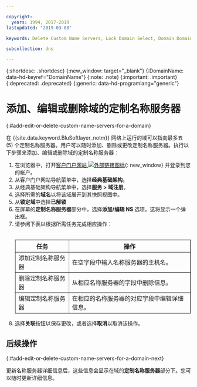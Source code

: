 ```yaml
---

copyright:
  years: 1994, 2017-2019
lastupdated: "2019-03-08"

keywords: Delete Custom Name Servers, Lock Domain Select, Domain Domains

subcollection: dns

---
```



{:shortdesc: .shortdesc}
{:new_window: target="_blank"}
{:DomainName: data-hd-keyref="DomainName"}
{:note: .note}
{:important: .important}
{:deprecated: .deprecated}
{:generic: data-hd-programlang="generic"}

# 添加、编辑或删除域的定制名称服务器
{:#add-edit-or-delete-custom-name-servers-for-a-domain}

在 {{site.data.keyword.BluSoftlayer_notm}} 网络上运行的域可以指向最多五 (5) 个定制名称服务器。用户可以随时添加、删除或更改定制名称服务器。执行以下步骤来添加、编辑或删除域的定制名称服务器：

1. 在浏览器中，打开[客户门户网站 ![外部链接图标](../../icons/launch-glyph.svg "外部链接图标")](https://{DomainName}/){: new_window} 并登录到您的帐户。
2. 从客户门户网站导航菜单中，选择**经典基础架构**。
1. 从经典基础架构导航菜单中，选择**服务 > 域注册**。
3. 选择所需的**域名**以将该域展开到其快照视图中。
4. 从**锁定域**中选择**已解锁**
5. 在屏幕的**定制名称服务器**部分中，选择**添加/编辑 NS** 选项。这将显示一个弹出框。
6. 请参阅下表以根据所需任务完成相应操作：<br/><br/><table border="1"><tbody><tr><th>任务</th><th>操作</th></tr><tr><td>添加定制名称服务器</td><td>在空字段中输入名称服务器的主机名。</td></tr><tr><td>删除定制名称服务器</td><td>从相应名称服务器的字段中删除信息。</td></tr><tr><td>编辑定制名称服务器</td><td>在相应的名称服务器的对应字段中编辑详细信息。</td></tr></tbody></table>
7. 选择**关联**按钮以保存更改，或者选择**取消**以取消该操作。

## 后续操作
{:#add-edit-or-delete-custom-name-servers-for-a-domain-next}

更新名称服务器详细信息后，这些信息会显示在域的**定制名称服务器**部分下。您可以随时更新详细信息。
